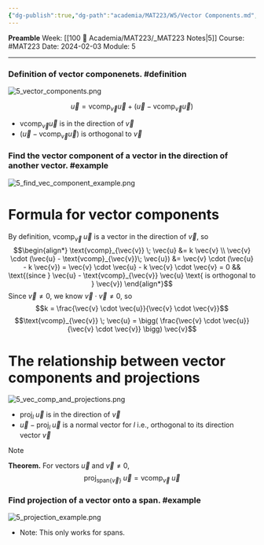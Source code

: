 ```yaml
---
{"dg-publish":true,"dg-path":"academia/MAT223/W5/Vector Components.md","permalink":"/academia/mat-223/w5/vector-components/","created":"2024-02-03T21:38:17.079-05:00","updated":"2024-02-03T22:01:49.056-05:00"}
---
```


**Preamble**
Week: [[100 📒 Academia/MAT223/_MAT223 Notes\|5]]
Course: #MAT223
Date: 2024-02-03
Module: 5

---

### Definition of vector componenets. #definition 

![5_vector_components.png](/img/user/Files/MAT223/5_vector_components.png)

$$\vec{u} = \text{vcomp}_{\vec{v}} \vec{u} + (\vec{u} - \text{vcomp}_{\vec{v}} \vec{u})$$
- $\text{vcomp}_{\vec{v}} \vec{u}$ is in the direction of $\vec{v}$
- $(\vec{u} - \text{vcomp}_{\vec{v}} \vec{u})$ is orthogonal to $\vec{v}$

### Find the vector component of a vector in the direction of another vector. #example 

![5_find_vec_component_example.png](/img/user/Files/MAT223/5_find_vec_component_example.png)

# Formula for vector components

By definition, $\text{vcomp}_{\vec{v}} \; \vec{u}$ is a vector in the direction of $\vec{v}$, so
$$\begin{align*}
\text{vcomp}_{\vec{v}} \; \vec{u} &= k \vec{v} \\
\vec{v} \cdot (\vec{u} - \text{vcomp}_{\vec{v}}\; \vec{u}) &= \vec{v} \cdot (\vec{u} - k \vec{v}) = \vec{v} \cdot \vec{u} - k \vec{v} \cdot \vec{v} = 0 && \text{(since } \vec{u} - \text{vcomp}_{\vec{v}} \vec{u} \text{ is orthogonal to } \vec{v})
\end{align*}$$
Since $\vec{v} \neq 0$, we know $\vec{v} \cdot \vec{v} \neq 0$, so
$$k = \frac{\vec{v} \cdot \vec{u}}{\vec{v} \cdot \vec{v}}$$
$$\text{vcomp}_{\vec{v}} \; \vec{u} = \bigg( \frac{\vec{v} \cdot \vec{u}}{\vec{v} \cdot \vec{v}} \bigg) \vec{v}$$
# The relationship between vector components and projections

![5_vec_comp_and_projections.png](/img/user/Files/MAT223/5_vec_comp_and_projections.png)

- $\text{proj}_{l} \; \vec{u}$ is in the direction of $\vec{v}$
- $\vec{u} - \text{proj}_{l} \; \vec{u}$ is a normal vector for $l$ i.e., orthogonal to its direction vector $\vec{v}$

> [!note]
> **Theorem.** For vectors $\vec{u}$ and $\vec{v} \neq 0$, 
> $$\text{proj}_{\text{span}\{\vec{v}\}} \; \vec{u} = \text{vcomp}_{\vec{v}} \; \vec{u}$$

### Find projection of a vector onto a span. #example 

![5_projection_example.png](/img/user/Files/MAT223/5_projection_example.png)

- Note: This only works for spans.
